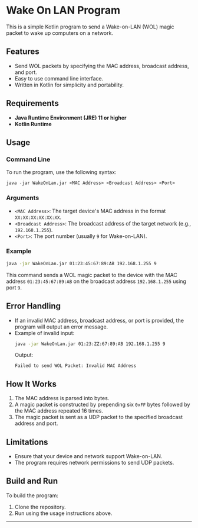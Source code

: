 
# Wake On LAN Program

This is a simple Kotlin program to send a Wake-on-LAN (WOL) magic packet to wake up computers on a network.

## Features
- Send WOL packets by specifying the MAC address, broadcast address, and port.
- Easy to use command line interface.
- Written in Kotlin for simplicity and portability.

## Requirements
- **Java Runtime Environment (JRE) 11 or higher**
- **Kotlin Runtime**

## Usage

### Command Line
To run the program, use the following syntax:
```
java -jar WakeOnLan.jar <MAC Address> <Broadcast Address> <Port>
```

### Arguments
- `<MAC Address>`: The target device's MAC address in the format `XX:XX:XX:XX:XX:XX`.
- `<Broadcast Address>`: The broadcast address of the target network (e.g., `192.168.1.255`).
- `<Port>`: The port number (usually `9` for Wake-on-LAN).

### Example
```sh
java -jar WakeOnLan.jar 01:23:45:67:89:AB 192.168.1.255 9
```

This command sends a WOL magic packet to the device with the MAC address `01:23:45:67:89:AB` on the broadcast address `192.168.1.255` using port `9`.

## Error Handling
- If an invalid MAC address, broadcast address, or port is provided, the program will output an error message.
- Example of invalid input:
  ```sh
  java -jar WakeOnLan.jar 01:23:ZZ:67:89:AB 192.168.1.255 9
  ```
  Output:
  ```
  Failed to send WOL Packet: Invalid MAC Address
  ```

## How It Works
1. The MAC address is parsed into bytes.
2. A magic packet is constructed by prepending six `0xFF` bytes followed by the MAC address repeated 16 times.
3. The magic packet is sent as a UDP packet to the specified broadcast address and port.

## Limitations
- Ensure that your device and network support Wake-on-LAN.
- The program requires network permissions to send UDP packets.

## Build and Run
To build the program:
1. Clone the repository.
2. Run using the usage instructions above.
---


